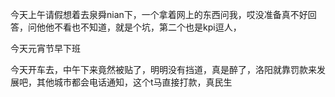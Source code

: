 今天上午请假想着去泉舜nian下，一个拿着网上的东西问我，哎没准备真不好回答，问他他不看也不知道，就是个坑，第二个也是kpi逗人，

今天元宵节早下班


今天开车去，中午下来竟然被贴了，明明没有挡道，真是醉了，洛阳就靠罚款来发展吧，其他城市都会电话通知，这个t马直接打款，真民生
